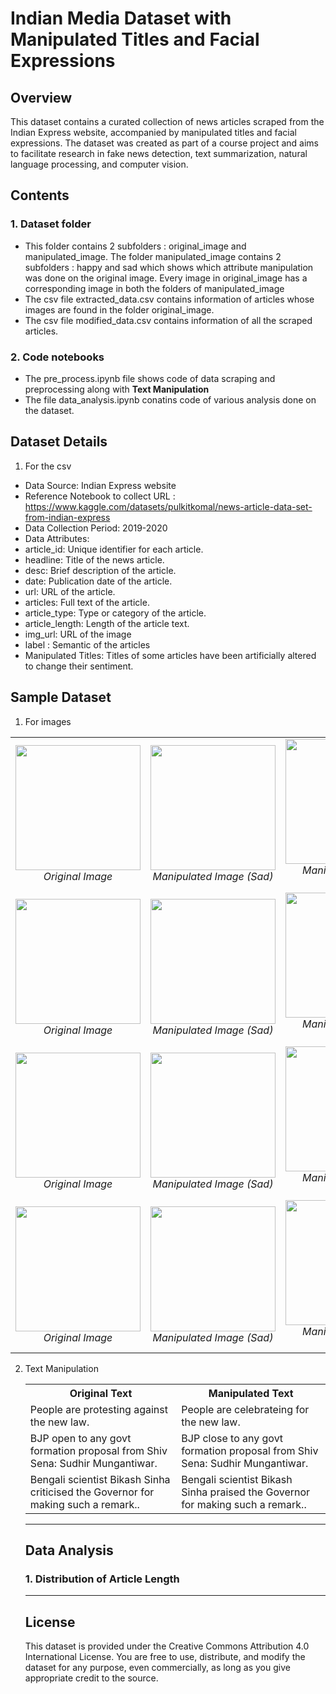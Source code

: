 # Indian Media Dataset with Manipulated Titles and Facial Expressions

## Overview

This dataset contains a curated collection of news articles scraped from the Indian Express website, accompanied by manipulated titles and facial expressions. The dataset was created as part of a course project and aims to facilitate research in fake news detection, text summarization, natural language processing, and computer vision.

## Contents

### 1. Dataset folder
* This folder contains 2 subfolders : original_image and manipulated_image. The folder manipulated_image contains 2 subfolders : happy and sad which shows which attribute manipulation was done on the original image. Every image in original_image has a corresponding image in both the folders of manipulated_image
* The csv file extracted_data.csv contains information of articles whose images are found in the folder original_image.
* The csv file modified_data.csv contains information of all the scraped articles.

### 2. Code notebooks
* The pre_process.ipynb file shows code of data scraping and preprocessing along with **Text Manipulation**
* The file data_analysis.ipynb conatins code of various analysis done on the dataset.

## Dataset Details

1. For the csv
* Data Source: Indian Express website 
* Reference Notebook to collect URL : https://www.kaggle.com/datasets/pulkitkomal/news-article-data-set-from-indian-express
* Data Collection Period: 2019-2020
* Data Attributes:
* article_id: Unique identifier for each article.
* headline: Title of the news article.
* desc: Brief description of the article.
* date: Publication date of the article.
* url: URL of the article.
* articles: Full text of the article.
* article_type: Type or category of the article.
* article_length: Length of the article text.
* img_url: URL of the image
* label : Semantic of the articles
* Manipulated Titles: Titles of some articles have been artificially altered to change their sentiment.


## Sample Dataset
1. For images

<table>
  <tr>
    <td align="center">
      <img src="https://github.com/A-Shubhi/DA323_Indian_Media_Dataset/assets/95265187/b2ba8a29-d2b4-4de4-9acf-a5501429ca22" width="200" />
      <br />
      <em>Original Image</em>
    </td>
    <td align="center">
      <img src="https://github.com/A-Shubhi/DA323_Indian_Media_Dataset/assets/95265187/edb8adc4-770a-4edc-a60d-2f3650241663" width="200" />
      <br />
      <em>Manipulated Image (Sad)</em>
    </td>
    <td align="center">
      <img src="https://github.com/A-Shubhi/DA323_Indian_Media_Dataset/assets/95265187/425e70ab-7b4a-44e5-b790-f597e458ad73" width="200" />
      <br />
      <em>Manipulated Image (Happy)</em>
    </td>
  </tr>

  
  <tr>
    <td align="center">
      <img src="https://github.com/A-Shubhi/DA323_Indian_Media_Dataset/assets/95265187/ef7f6cfe-14a6-46de-8d44-9e6379b06c7a" width="200" />
      <br />
      <em>Original Image</em>
    </td>
    <td align="center">
      <img src="https://github.com/A-Shubhi/DA323_Indian_Media_Dataset/assets/95265187/61dd1f23-81b1-4dfb-b316-5b538369c851" width="200" />
      <br />
      <em>Manipulated Image (Sad)</em>
    </td>
    <td align="center">
      <img src="https://github.com/A-Shubhi/DA323_Indian_Media_Dataset/assets/95265187/0275d277-d699-43d6-8800-f2845c55883b" width="200" />
      <br />
      <em>Manipulated Image (Happy)</em>
    </td>
  </tr>

  <tr>
    <td align="center">
      <img src="https://github.com/A-Shubhi/DA323_Indian_Media_Dataset/assets/95265187/8f051725-7c00-40d3-a955-0073ed02c39c" width="200" />
      <br />
      <em>Original Image</em>
    </td>
    <td align="center">
      <img src="https://github.com/A-Shubhi/DA323_Indian_Media_Dataset/assets/95265187/a9191a92-58ac-4944-82d4-6ddbc86882cc" width="200" />
      <br />
      <em>Manipulated Image (Sad)</em>
    </td>
    <td align="center">
      <img src="https://github.com/A-Shubhi/DA323_Indian_Media_Dataset/assets/95265187/6619f429-5dc1-4cfe-89aa-3af6a61fc48a" width="200" />
      <br />
      <em>Manipulated Image (Happy)</em>
    </td>
  </tr>


  <tr>
    <td align="center">
      <img src="https://github.com/A-Shubhi/DA323_Indian_Media_Dataset/assets/95265187/cd2f3596-ab3e-4285-acda-4fb9b45bd2ff" width="200" />
      <br />
      <em>Original Image</em>
    </td>
    <td align="center">
      <img src="https://github.com/A-Shubhi/DA323_Indian_Media_Dataset/assets/95265187/a83fa4f0-613f-4f4d-9a55-0b928bb4f5ff" width="200" />
      <br />
      <em>Manipulated Image (Sad)</em>
    </td>
    <td align="center">
      <img src="https://github.com/A-Shubhi/DA323_Indian_Media_Dataset/assets/95265187/a42b6eeb-a9c3-4a85-8622-f61b6023e387" width="200" />
      <br />
      <em>Manipulated Image (Happy)</em>
    </td>
  </tr>

  
</table>

2. Text Manipulation

   <table>
  <tr>
    <th>Original Text</th>
    <th>Manipulated Text</th>
  </tr>
  <tr>
    <td>People are protesting against the new law.</td>
    <td>People are celebrateing for the new law.</td>
  </tr>
  <tr>
    <td>BJP open to any govt formation proposal from Shiv Sena: Sudhir Mungantiwar.</td>
    <td>BJP close to any govt formation proposal from Shiv Sena: Sudhir Mungantiwar.</td>
  </tr>
  <tr>
    <td>Bengali scientist Bikash Sinha criticised the Governor for making such a remark..</td>
    <td>Bengali scientist Bikash Sinha praised the Governor for making such a remark..</td>
  </tr>
  <!-- Add more rows as needed -->
</table>

-----
## Data Analysis

### 1. Distribution of Article Length

----- 
## License
This dataset is provided under the Creative Commons Attribution 4.0 International License. You are free to use, distribute, and modify the dataset for any purpose, even commercially, as long as you give appropriate credit to the source.
